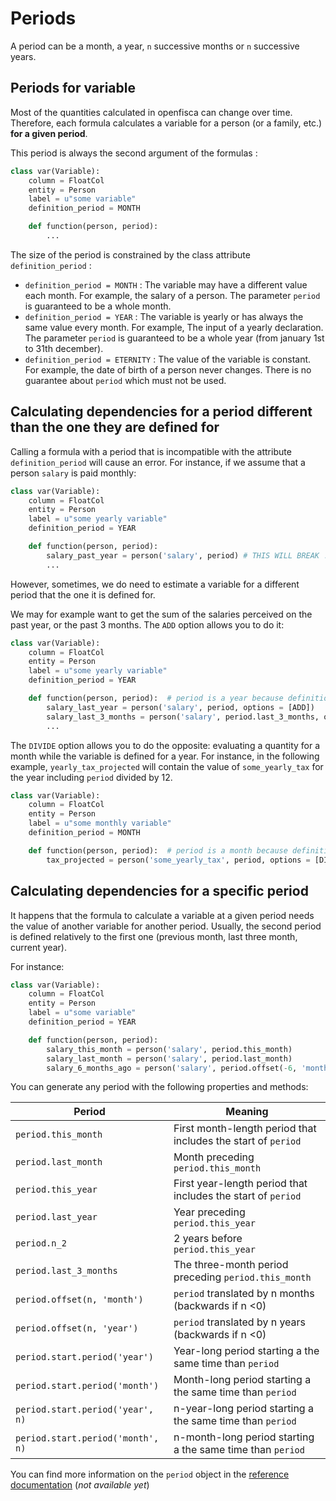 # Periods

A period can be a month, a year, `n` successive months or `n` successive years.


## Periods for variable

Most of the quantities calculated in openfisca can change over time. Therefore, each formula calculates a variable for a person (or a family, etc.) **for a given period**.

This period is always the second argument of the formulas :

```py
class var(Variable):
    column = FloatCol
    entity = Person
    label = u"some variable"
    definition_period = MONTH

    def function(person, period):
        ...
```

The size of the period is constrained by the class attribute `definition_period` :
  - `definition_period = MONTH` : The variable may have a different value each month. For example, the salary of a person. The parameter `period` is guaranteed to be a whole month.
  - `definition_period = YEAR` : The variable is yearly or has always the same value every month. For example, The input of a yearly declaration. The parameter `period` is guaranteed to be a whole year (from january 1st to 31th december).
  - `definition_period = ETERNITY` : The value of the variable is constant. For example, the date of birth of a person never changes. There is no guarantee about `period` which must not be used.


## Calculating dependencies for a period different than the one they are defined for

Calling a formula with a period that is incompatible with the attribute `definition_period` will cause an error. For instance, if we assume that a person `salary` is paid monthly:

```py
class var(Variable):
    column = FloatCol
    entity = Person
    label = u"some yearly variable"
    definition_period = YEAR

    def function(person, period):
        salary_past_year = person('salary', period) # THIS WILL BREAK !
        ...
```

However, sometimes, we do need to estimate a variable for a different period that the one it is defined for.

We may for example want to get the sum of the salaries perceived on the past year, or the past 3 months. The `ADD` option allows you to do it:

```py
class var(Variable):
    column = FloatCol
    entity = Person
    label = u"some yearly variable"
    definition_period = YEAR

    def function(person, period):  # period is a year because definition_period = YEAR
        salary_last_year = person('salary', period, options = [ADD])
        salary_last_3_months = person('salary', period.last_3_months, options = [ADD])
        ...
```

The `DIVIDE` option allows you to do the opposite: evaluating a quantity for a month while the variable is defined for a year. For instance, in the following example, `yearly_tax_projected` will contain the value of `some_yearly_tax` for the year including `period` divided by 12.

```py
class var(Variable):
    column = FloatCol
    entity = Person
    label = u"some monthly variable"
    definition_period = MONTH

    def function(person, period):  # period is a month because definition_period = MONTH
        tax_projected = person('some_yearly_tax', period, options = [DIVIDE])
```


## Calculating dependencies for a specific period

It happens that the formula to calculate a variable at a given period needs the value of another variable for another period. Usually, the second period is defined relatively to the first one (previous month, last three month, current year).

For instance:

```py
class var(Variable):
    column = FloatCol
    entity = Person
    label = u"some variable"
    definition_period = YEAR

    def function(person, period):
        salary_this_month = person('salary', period.this_month)
        salary_last_month = person('salary', period.last_month)
        salary_6_months_ago = person('salary', period.offset(-6, 'month'))
```

You can generate any period with the following properties and methods:

| Period                            | Meaning                                                      |
|-----------------------------------|--------------------------------------------------------------|
| `period.this_month`               | First month-length period that includes the start of `period`|
| `period.last_month`               | Month preceding `period.this_month`                          |
| `period.this_year`                | First year-length period that includes the start of `period` |
| `period.last_year`                | Year preceding `period.this_year`                            |
| `period.n_2`                      | 2 years before `period.this_year`                            |
| `period.last_3_months`            | The three-month period preceding `period.this_month`         |
| `period.offset(n, 'month')`       | `period` translated by n months (backwards if n <0)          |
| `period.offset(n, 'year')`        | `period` translated by n years (backwards if n <0)           |
| `period.start.period('year')`     | Year-long period starting a the same time than `period`      |
| `period.start.period('month')`    | Month-long period starting a the same time than `period`     |
| `period.start.period('year', n)`  | n-year-long period starting a the same time than `period`    |
| `period.start.period('month', n)` | n-month-long period starting a the same time than `period`   |

You can find more information on the `period` object in the [reference documentation]() (_not available yet_)

